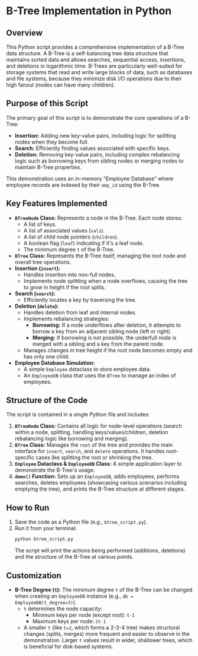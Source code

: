 # B-Tree Implementation in Python

## Overview

This Python script provides a comprehensive implementation of a B-Tree data structure. A B-Tree is a self-balancing tree data structure that maintains sorted data and allows searches, sequential access, insertions, and deletions in logarithmic time. B-Trees are particularly well-suited for storage systems that read and write large blocks of data, such as databases and file systems, because they minimize disk I/O operations due to their high fanout (nodes can have many children).

## Purpose of this Script

The primary goal of this script is to demonstrate the core operations of a B-Tree:
*   **Insertion:** Adding new key-value pairs, including logic for splitting nodes when they become full.
*   **Search:** Efficiently finding values associated with specific keys.
*   **Deletion:** Removing key-value pairs, including complex rebalancing logic such as borrowing keys from sibling nodes or merging nodes to maintain B-Tree properties.

This demonstration uses an in-memory "Employee Database" where employee records are indexed by their `emp_id` using the B-Tree.

## Key Features Implemented

*   **`BTreeNode` Class:** Represents a node in the B-Tree. Each node stores:
    *   A list of keys.
    *   A list of associated values (`vals`).
    *   A list of child node pointers (`children`).
    *   A boolean flag (`leaf`) indicating if it's a leaf node.
    *   The minimum degree `t` of the B-Tree.
*   **`BTree` Class:** Represents the B-Tree itself, managing the root node and overall tree operations.
*   **Insertion (`insert`):**
    *   Handles insertion into non-full nodes.
    *   Implements node splitting when a node overflows, causing the tree to grow in height if the root splits.
*   **Search (`search`):**
    *   Efficiently locates a key by traversing the tree.
*   **Deletion (`delete`):**
    *   Handles deletion from leaf and internal nodes.
    *   Implements rebalancing strategies:
        *   **Borrowing:** If a node underflows after deletion, it attempts to borrow a key from an adjacent sibling node (left or right).
        *   **Merging:** If borrowing is not possible, the underfull node is merged with a sibling and a key from the parent node.
    *   Manages changes in tree height if the root node becomes empty and has only one child.
*   **Employee Database Simulation:**
    *   A simple `Employee` dataclass to store employee data.
    *   An `EmployeeDB` class that uses the `BTree` to manage an index of employees.

## Structure of the Code

The script is contained in a single Python file and includes:

1.  **`BTreeNode` Class:** Contains all logic for node-level operations (search within a node, splitting, handling keys/values/children, deletion rebalancing logic like borrowing and merging).
2.  **`BTree` Class:** Manages the `root` of the tree and provides the main interface for `insert`, `search`, and `delete` operations. It handles root-specific cases like splitting the root or shrinking the tree.
3.  **`Employee` Dataclass & `EmployeeDB` Class:** A simple application layer to demonstrate the B-Tree's usage.
4.  **`demo()` Function:** Sets up an `EmployeeDB`, adds employees, performs searches, deletes employees (showcasing various scenarios including emptying the tree), and prints the B-Tree structure at different stages.

## How to Run

1.  Save the code as a Python file (e.g., `btree_script.py`).
2.  Run it from your terminal:
    ```bash
    python btree_script.py
    ```
    The script will print the actions being performed (additions, deletions) and the structure of the B-Tree at various points.

## Customization

*   **B-Tree Degree (`t`):** The minimum degree `t` of the B-Tree can be changed when creating an `EmployeeDB` instance (e.g., `db = EmployeeDB(t_degree=3)`).
    *   `t` determines the node capacity:
        *   Minimum keys per node (except root): `t-1`
        *   Maximum keys per node: `2t-1`
    *   A smaller `t` (like `t=2`, which forms a 2-3-4 tree) makes structural changes (splits, merges) more frequent and easier to observe in the demonstration. Larger `t` values result in wider, shallower trees, which is beneficial for disk-based systems.